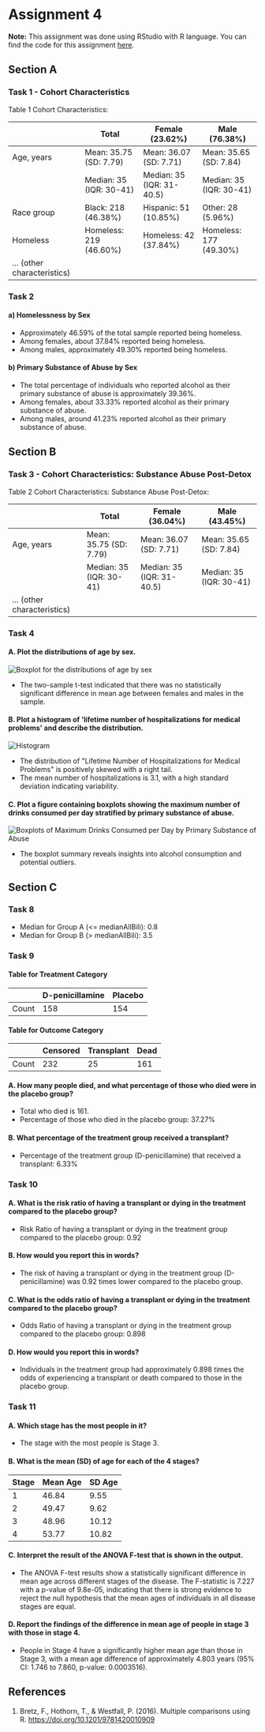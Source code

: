 # Assignment 4

**Note:** This assignment was done using RStudio with R language. You can find the code for this assignment [here](https://github.com/abin733/Assignment-4).

## Section A

### Task 1 - Cohort Characteristics

Table 1 Cohort Characteristics:

|            | Total | Female (23.62%) | Male (76.38%) |
|------------|-------|------------------|----------------|
| Age, years | Mean: 35.75 (SD: 7.79) | Mean: 36.07 (SD: 7.71) | Mean: 35.65 (SD: 7.84) |
|            | Median: 35 (IQR: 30-41) | Median: 35 (IQR: 31-40.5) | Median: 35 (IQR: 30-41) |
| Race group | Black: 218 (46.38%) | Hispanic: 51 (10.85%) | Other: 28 (5.96%) | White: 173 (36.81%) |
| Homeless   | Homeless: 219 (46.60%) | Homeless: 42 (37.84%) | Homeless: 177 (49.30%) |
| ... (other characteristics) |

### Task 2

#### a) Homelessness by Sex

- Approximately 46.59% of the total sample reported being homeless.
- Among females, about 37.84% reported being homeless.
- Among males, approximately 49.30% reported being homeless.

#### b) Primary Substance of Abuse by Sex

- The total percentage of individuals who reported alcohol as their primary substance of abuse is approximately 39.36%.
- Among females, about 33.33% reported alcohol as their primary substance of abuse.
- Among males, around 41.23% reported alcohol as their primary substance of abuse.

## Section B

### Task 3 - Cohort Characteristics: Substance Abuse Post-Detox

Table 2 Cohort Characteristics: Substance Abuse Post-Detox:

|            | Total | Female (36.04%) | Male (43.45%) |
|------------|-------|------------------|----------------|
| Age, years | Mean: 35.75 (SD: 7.79) | Mean: 36.07 (SD: 7.71) | Mean: 35.65 (SD: 7.84) |
|            | Median: 35 (IQR: 30-41) | Median: 35 (IQR: 31-40.5) | Median: 35 (IQR: 30-41) |
| ... (other characteristics) |

### Task 4

#### A. Plot the distributions of age by sex.

![Boxplot for the distributions of age by sex](https://github.com/abin733/Assignment-4/blob/main/age_by_sex_boxplot.png)

- The two-sample t-test indicated that there was no statistically significant difference in mean age between females and males in the sample.

#### B. Plot a histogram of 'lifetime number of hospitalizations for medical problems' and describe the distribution.

![Histogram](histogram.png)

- The distribution of "Lifetime Number of Hospitalizations for Medical Problems" is positively skewed with a right tail.
- The mean number of hospitalizations is 3.1, with a high standard deviation indicating variability.

#### C. Plot a figure containing boxplots showing the maximum number of drinks consumed per day stratified by primary substance of abuse.

![Boxplots of Maximum Drinks Consumed per Day by Primary Substance of Abuse](boxplot_max_drinks_by_substance.png)

- The boxplot summary reveals insights into alcohol consumption and potential outliers.

## Section C

### Task 8

- Median for Group A (<= medianAllBili): 0.8
- Median for Group B (> medianAllBili): 3.5

### Task 9

#### Table for Treatment Category

|            | D-penicillamine | Placebo |
|------------|-----------------|---------|
| Count      | 158             | 154     |

#### Table for Outcome Category

|            | Censored | Transplant | Dead |
|------------|----------|------------|------|
| Count      | 232      | 25         | 161  |

#### A. How many people died, and what percentage of those who died were in the placebo group?

- Total who died is 161.
- Percentage of those who died in the placebo group: 37.27%

#### B. What percentage of the treatment group received a transplant?

- Percentage of the treatment group (D-penicillamine) that received a transplant: 6.33%

### Task 10

#### A. What is the risk ratio of having a transplant or dying in the treatment compared to the placebo group?

- Risk Ratio of having a transplant or dying in the treatment group compared to the placebo group: 0.92

#### B. How would you report this in words?

- The risk of having a transplant or dying in the treatment group (D-penicillamine) was 0.92 times lower compared to the placebo group.

#### C. What is the odds ratio of having a transplant or dying in the treatment compared to the placebo group?

- Odds Ratio of having a transplant or dying in the treatment group compared to the placebo group: 0.898

#### D. How would you report this in words?

- Individuals in the treatment group had approximately 0.898 times the odds of experiencing a transplant or death compared to those in the placebo group.

### Task 11

#### A. Which stage has the most people in it?

- The stage with the most people is Stage 3.

#### B. What is the mean (SD) of age for each of the 4 stages?

| Stage | Mean Age | SD Age |
|-------|----------|--------|
| 1     | 46.84    | 9.55   |
| 2     | 49.47    | 9.62   |
| 3     | 48.96    | 10.12  |
| 4     | 53.77    | 10.82  |

#### C. Interpret the result of the ANOVA F-test that is shown in the output.

- The ANOVA F-test results show a statistically significant difference in mean age across different stages of the disease. The F-statistic is 7.227 with a p-value of 9.8e-05, indicating that there is strong evidence to reject the null hypothesis that the mean ages of individuals in all disease stages are equal.

#### D. Report the findings of the difference in mean age of people in stage 3 with those in stage 4.

- People in Stage 4 have a significantly higher mean age than those in Stage 3, with a mean age difference of approximately 4.803 years (95% CI: 1.746 to 7.860, p-value: 0.0003516).

## References

1. Bretz, F., Hothorn, T., & Westfall, P. (2016). Multiple comparisons using R. https://doi.org/10.1201/9781420010909
